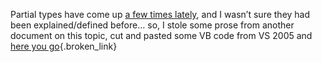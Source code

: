 Partial types have come up [a few times lately](http://www.panopticoncentral.net/archive/2004/07/13/1403.aspx), and I wasn&#8217;t sure they had been explained/defined before&#8230; so, I stole some prose from another document on this topic, cut and pasted some VB code from VS 2005 and [here you go](http://weblogs.asp.net/duncanma/articles/184459.aspx){.broken_link}